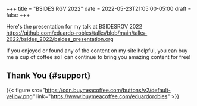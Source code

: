 +++
title = "BSIDES RGV 2022"
date = 2022-05-23T21:05:00-05:00
draft = false
+++

Here's the presentation for my talk at BSIDESRGV 2022
<https://github.com/eduardo-robles/talks/blob/main/talks-2022/bsides_2022/bsides_presentation.org>

If you enjoyed or found any of the content on my site helpful, you can buy me a cup of coffee so I can continue to bring you amazing content for free!


## Thank You {#support}

{{< figure src="https://cdn.buymeacoffee.com/buttons/v2/default-yellow.png" link="https://www.buymeacoffee.com/eduardorobles" >}}
